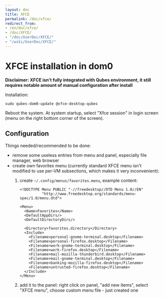 ```yaml
---
layout: doc
title: XFCE
permalink: /doc/xfce/
redirect_from:
- /en/doc/xfce/
- /doc/XFCE/
- "/doc/UserDoc/XFCE/"
- "/wiki/UserDoc/XFCE/"
---
```


XFCE installation in dom0
========================

**Disclaimer: XFCE isn't fully integrated with Qubes environment, it still requires notable amount of manual configuration after install**

Installation:

    sudo qubes-dom0-update @xfce-desktop-qubes

Reboot the system. At system startup, select "Xfce session" in login screen (menu on the right bottom corner of the screen).

Configuration
-------------

Things needed/recommended to be done:

-   remove some useless entries from menu and panel, especially file manager, web browser
-   create own favorites menu (currently standard XFCE menu isn't modified to use per-VM subsections, which makes it very inconvenient):
    1.  create `~/.config/menus/favorites.menu`, example content:

        ~~~
        <!DOCTYPE Menu PUBLIC "-//freedesktop//DTD Menu 1.0//EN"
                  "http://www.freedesktop.org/standards/menu-spec/1.0/menu.dtd">

        <Menu>
          <Name>Favorites</Name>
          <DefaultAppDirs/>
          <DefaultDirectoryDirs/>

          <Directory>favorites.directory</Directory>
          <Include>
            <Filename>personal-gnome-terminal.desktop</Filename>
            <Filename>personal-firefox.desktop</Filename>
            <Filename>work-gnome-terminal.desktop</Filename>
            <Filename>work-firefox.desktop</Filename>
            <Filename>mail-mozilla-thunderbird.desktop</Filename>
            <Filename>mail-gnome-terminal.desktop</Filename>
            <Filename>banking-mozilla-firefox.desktop</Filename>
            <Filename>untrusted-firefox.desktop</Filename>
          </Include>
        </Menu>
        ~~~

    2.  add it to the panel: right click on panel, "add new items", select "XFCE menu", choose custom menu file - just created one
